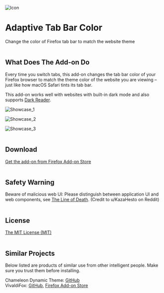 ![Icon](https://github.com/YS-Wong/Adaptive-Tab-Bar-Color/blob/main/images/ATBC_128.png)
# Adaptive Tab Bar Color
Change the color of Firefox tab bar to match the website theme  
<br>

## What Does The Add-on Do
Every time you switch tabs, this add-on changes the tab bar color of your Firefox browser to match the theme color of the website you are viewing – just like how macOS Safari tints its tab bar.  

This add-on works well with websites with built-in dark mode and also supports <a href="https://addons.mozilla.org/en-GB/firefox/addon/darkreader/">Dark Reader</a>.  

![Showcase_1](https://github.com/YS-Wong/Adaptive-Tab-Bar-Color/blob/main/pictures/ATBC_showcase_1.jpg)  

![Showcase_2](https://github.com/YS-Wong/Adaptive-Tab-Bar-Color/blob/main/pictures/ATBC_showcase_2.jpg)  

![Showcase_3](https://github.com/YS-Wong/Adaptive-Tab-Bar-Color/blob/main/pictures/ATBC_showcase_3.jpg)  
<br>

## Download
<a href="https://addons.mozilla.org/en-GB/firefox/addon/adaptive-tab-bar-color/">Get the add-on from Firefox Add-on Store</a>  
<br>

## Safety Warning
Beware of malicious web UI: Please distinguish between application UI and web components, see <a href="https://textslashplain.com/2017/01/14/the-line-of-death/">The Line of Death</a>. (Credit to u/KazaHesto on Reddit)  
<br>

## License
[The MIT License (MIT)](https://github.com/YS-Wong/Adaptive-Tab-Bar-Color/raw/main/LICENSE)  
<br>

## Similar Projects
Below listed are products of similar use from other intelligent people. Make sure you trust them before installing.  

Chameleon Dynamic Theme: [GitHub](https://github.com/taboca/browser-adaptation-dynamic-theme)  
VivaldiFox: [GitHub](https://github.com/nt1m/vivaldi-fox/), [Firefox Add-on Store](https://addons.mozilla.org/en-GB/firefox/addon/vivaldifox/)  
<br>
